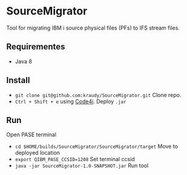 # SourceMigrator
Tool for migrating IBM i source physical files (PFs) to IFS stream files.

## Requirementes

* Java 8

## Install

* `git clone git@github.com:kraudy/SourceMigrator.git` Clone repo.
* `Ctrl + Shift + e` using [Code4i](https://codefori.github.io/docs/#/). Deploy `.jar`

## Run

Open PASE terminal 

* `cd $HOME/builds/SourceMigrator/SourceMigrator/target` Move to deployed location
* `export QIBM_PASE_CCSID=1208` Set terminal ccsid
* `java -jar SourceMigrator-1.0-SNAPSHOT.jar` Run tool
